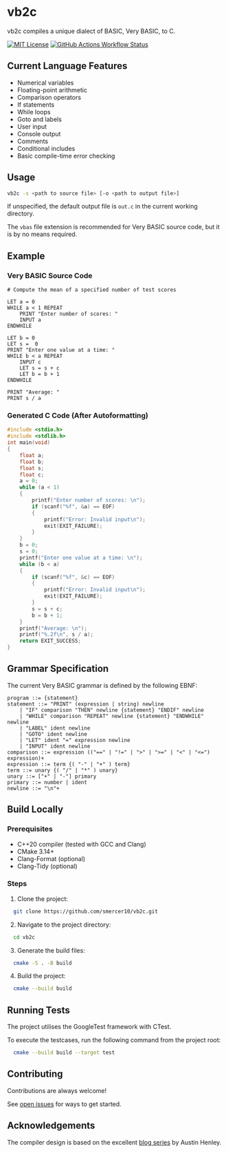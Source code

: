 # vb2c

vb2c compiles a unique dialect of BASIC, Very BASIC, to C.

[![MIT License](https://img.shields.io/badge/License-MIT-green.svg)](https://github.com/smercer10/vb2c/blob/main/LICENSE)
[![GitHub Actions Workflow Status](https://img.shields.io/github/actions/workflow/status/smercer10/vb2c/ci.yml?label=CI)](https://github.com/smercer10/vb2c/actions/workflows/ci.yml)

## Current Language Features

- Numerical variables
- Floating-point arithmetic
- Comparison operators
- If statements
- While loops
- Goto and labels
- User input
- Console output
- Comments
- Conditional includes
- Basic compile-time error checking

## Usage

```bash
vb2c -s <path to source file> [-o <path to output file>]
```

If unspecified, the default output file is `out.c` in the current working directory.

The `vbas` file extension is recommended for Very BASIC source code, but it is by no means required.

## Example

### **Very BASIC** Source Code

```bas
# Compute the mean of a specified number of test scores

LET a = 0
WHILE a < 1 REPEAT
    PRINT "Enter number of scores: "
    INPUT a
ENDWHILE

LET b = 0
LET s =  0
PRINT "Enter one value at a time: "
WHILE b < a REPEAT
    INPUT c
    LET s = s + c
    LET b = b + 1
ENDWHILE

PRINT "Average: "
PRINT s / a
```

### Generated **C** Code (After Autoformatting)

```c
#include <stdio.h>
#include <stdlib.h>
int main(void)
{
    float a;
    float b;
    float s;
    float c;
    a = 0;
    while (a < 1)
    {
        printf("Enter number of scores: \n");
        if (scanf("%f", &a) == EOF)
        {
            printf("Error: Invalid input\n");
            exit(EXIT_FAILURE);
        }
    }
    b = 0;
    s = 0;
    printf("Enter one value at a time: \n");
    while (b < a)
    {
        if (scanf("%f", &c) == EOF)
        {
            printf("Error: Invalid input\n");
            exit(EXIT_FAILURE);
        }
        s = s + c;
        b = b + 1;
    }
    printf("Average: \n");
    printf("%.2f\n", s / a);
    return EXIT_SUCCESS;
}
```

## Grammar Specification

The current Very BASIC grammar is defined by the following EBNF:

```ebnf
program ::= {statement}
statement ::= "PRINT" (expression | string) newline
    | "IF" comparison "THEN" newline {statement} "ENDIF" newline
    | "WHILE" comparison "REPEAT" newline {statement} "ENDWHILE" newline
    | "LABEL" ident newline
    | "GOTO" ident newline
    | "LET" ident "=" expression newline
    | "INPUT" ident newline
comparison ::= expression (("==" | "!=" | ">" | ">=" | "<" | "<=") expression)+
expression ::= term {( "-" | "+" ) term}
term ::= unary {( "/" | "*" ) unary}
unary ::= ["+" | "-"] primary
primary ::= number | ident
newline ::= "\n"+
```

## Build Locally

### Prerequisites

- C++20 compiler (tested with GCC and Clang)
- CMake 3.14+
- Clang-Format (optional)
- Clang-Tidy (optional)

### Steps

1. Clone the project:

```bash
  git clone https://github.com/smercer10/vb2c.git
```

2. Navigate to the project directory:

```bash
  cd vb2c
```

3. Generate the build files:

```bash
  cmake -S . -B build
```

4. Build the project:

```bash
  cmake --build build
```

## Running Tests

The project utilises the GoogleTest framework with CTest.

To execute the testcases, run the following command from the project root:

```bash
  cmake --build build --target test
```

## Contributing

Contributions are always welcome!

See [open issues](https://github.com/smercer10/vb2c/issues) for ways to get started.

## Acknowledgements

The compiler design is based on the excellent [blog series](https://austinhenley.com/blog/teenytinycompiler1.html) by Austin Henley.
